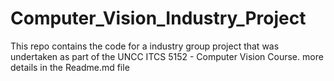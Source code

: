 # Computer_Vision_Industry_Project
This repo contains the code for a industry group project that was undertaken as part of the UNCC ITCS 5152 - Computer Vision Course. more details in the Readme.md file
